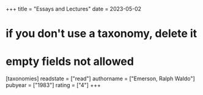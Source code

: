 +++
title = "Essays and Lectures"
date = 2023-05-02
# if you don't use a taxonomy, delete it
# empty fields not allowed
[taxonomies]
  readstate = ["read"]
  authorname = ["Emerson, Ralph Waldo"]
  pubyear = ["1983"]
  rating = ["4"]
+++

